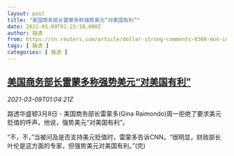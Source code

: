 ```yaml
---
layout: post
title: "美国商务部长雷蒙多称强势美元“对美国有利”"
date: 2021-03-09T01:23:18.000Z
author: 路透
from: https://cn.reuters.com/article/dollar-strong-comments-0308-mon-idCNKBS2B102R
tags: [ 路透 ]
categories: [ 路透 ]
---
```

<!--1615252998000-->
[美国商务部长雷蒙多称强势美元“对美国有利”](https://cn.reuters.com/article/dollar-strong-comments-0308-mon-idCNKBS2B102R)
------

<div>
<div><i>2021-03-09T01:04:21Z</i></div><p>路透华盛顿3月8日 - 美国商务部长雷蒙多(Gina Raimondo)周一拒绝了要求美元贬值的呼声。他说，强势美元“对美国有利”。</p><p>“不，不，”当被问及是否支持美元贬值时，雷蒙多告诉CNN。“很明显，财政部长叶伦是这方面的专家，但强势美元对美国有利。”(完)</p>
</div>
